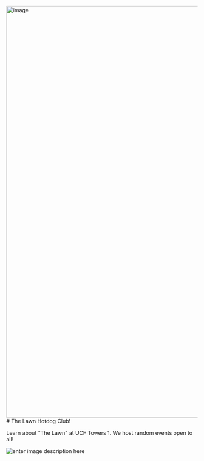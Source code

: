 <img width="1920" height="1080" alt="image" src="https://github.com/user-attachments/assets/fa683b42-a8f2-4ed7-9bfc-4db5dd8686b0" /># The Lawn Hotdog Club!

Learn about "The Lawn" at UCF Towers 1.
We host random events open to all!

![enter image description here]((https://r4maa.github.io/TheLawnHotdogClub/TheLawnLogo.png))
